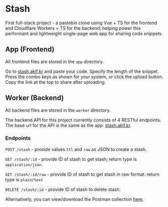 # Stash

First full-stack project - a pastebin clone using Vue + TS for the frontend and Cloudflare Workers + TS for the backend; helping power this performant and lightweight single-page web app for sharing code snippets.

## App (Frontend)

All frontend files are stored in the `app` directory.

Go to [stash.akif.kr](https://stash.akif.kr) and paste your code. Specify the length of the snippet. Press the combo keys as shown for your system, or click the upload button. Copy the link at the top to share after uploading.

## Worker (Backend)

All backend files are stored in the `worker` directory.

The backend API for this project currently consists of 4 RESTful endpoints. The base url for the API is the same as the app: [stash.akif.kr](https://stash.akif.kr).

### Endpoints

`POST /stash` - provide values `ttl` and `raw` as JSON to create a stash.

`GET /stash/:id` - provide ID of stash to get stash; return type is `application/json`.

`GET /stash/:id/raw` - provide ID of stash to get stash in raw format: return type is `plain/text`

`DELETE /stash/:id` - provide ID of stash to delete stash.

Alternatively, you can view/download the Postman collection [here](https://raw.githubusercontent.com/ak-tr/stash/main/stash_postman.json).